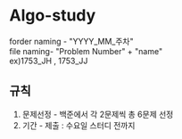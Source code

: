 # Algo-study

forder naming - "YYYY_MM_주차"  
file naming- "Problem Number" + "name"  
ex)1753_JH , 1753_JJ

## 규칙

1. 문제선정 - 백준에서 각 2문제씩 총 6문제 선정  
2. 기간 - 제출 : 수요일 스터디 전까지  


